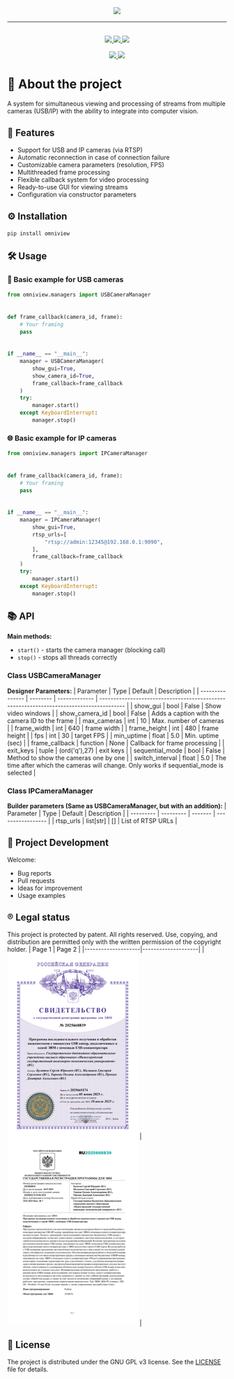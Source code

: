 
<div align="center">
	<img src=".meta/logo.png">
    <hr/>
    <br/>
	<a href="https://github.com/DIMFLIX/OmniView/issues">
		<img src="https://img.shields.io/github/issues/DIMFLIX/OmniView?color=ffb29b&labelColor=1C2325&style=for-the-badge">
	</a>
	<a href="https://github.com/DIMFLIX/OmniView/stargazers">
		<img src="https://img.shields.io/github/stars/DIMFLIX/OmniView?color=fab387&labelColor=1C2325&style=for-the-badge">
	</a>
	<a href="./LICENSE">
		<img src="https://img.shields.io/github/license/DIMFLIX/OmniView?color=FCA2AA&labelColor=1C2325&style=for-the-badge">
	</a>
	<br>
	<br>
	<a href="./README.ru.md">
		<img src="https://img.shields.io/badge/README-RU-blue?color=cba6f7&labelColor=1C2325&style=for-the-badge">
	</a>
	<a href="./README.md">
		<img src="https://img.shields.io/badge/README-ENG-blue?color=C9CBFF&labelColor=C9CBFF&style=for-the-badge">
	</a>
</div>

# 📝 About the project
A system for simultaneous viewing and processing of streams from multiple cameras (USB/IP) with the ability to integrate into computer vision.
## 🚀 Features
- Support for USB and IP cameras (via RTSP)
- Automatic reconnection in case of connection failure
- Customizable camera parameters (resolution, FPS)
- Multithreaded frame processing
- Flexible callback system for video processing
- Ready-to-use GUI for viewing streams
- Configuration via constructor parameters
## ⚙️ Installation
```bash
pip install omniview
```
## 🛠️ Usage
### 🔌 Basic example for USB cameras
```python
from omniview.managers import USBCameraManager


def frame_callback(camera_id, frame):
    # Your framing
    pass


if __name__ == "__main__":
    manager = USBCameraManager(
        show_gui=True,
        show_camera_id=True,
        frame_callback=frame_callback
    )
    try:
        manager.start()
    except KeyboardInterrupt:
        manager.stop()

```

### 🌐 Basic example for IP cameras
```python
from omniview.managers import IPCameraManager


def frame_callback(camera_id, frame):
    # Your framing
    pass


if __name__ == "__main__":
    manager = IPCameraManager(
        show_gui=True,
        rtsp_urls=[
            "rtsp://admin:12345@192.168.0.1:9090",
        ],
        frame_callback=frame_callback
    )
    try:
        manager.start()
    except KeyboardInterrupt:
        manager.stop()

```

## 📚 API
**Main methods:**
- `start()` - starts the camera manager (blocking call)
- `stop()` - stops all threads correctly

### Class USBCameraManager
**Designer Parameters:**
| Parameter       | Type     | Default       | Description                                                                             |
| --------------- | -------- | ------------- | --------------------------------------------------------------------------------------- |
| show_gui        | bool     | False         | Show video windows                                                                      |
| show_camera_id  | bool     | False         | Adds a caption with the camera ID to the frame                                          |
| max_cameras     | int      | 10            | Max. number of cameras                                                                  |
| frame_width     | int      | 640           | frame width                                                                             |
| frame_height    | int      | 480           | frame height                                                                            |
| fps             | int      | 30            | target FPS                                                                              |
| min_uptime      | float    | 5.0           | Min. uptime (sec)                                                                       |
| frame_callback  | function | None          | Callback for frame processing                                                           |
| exit_keys       | tuple    | (ord('q'),27) | exit keys                                                                               |
| sequential_mode | bool     | False         | Method to show the cameras one by one                                                   |
| switch_interval | float    | 5.0           | The time after which the cameras will change. Only works if sequential_mode is selected |

### Class IPCameraManager
**Builder parameters (Same as USBCameraManager, but with an addition):**
| Parameter | Type      | Default | Description       |
| --------- | --------- | ------- | ----------------- |
| rtsp_urls | list[str] | []      | List of RTSP URLs |

## 🤝 Project Development
Welcome:
- Bug reports
- Pull requests
- Ideas for improvement
- Usage examples

## ®️ Legal status
This project is protected by patent. All rights reserved. Use, copying, and distribution are permitted only with the written permission of the copyright holder.
| Page 1 | Page 2 |
|--------------------|--------------------|
| <img src="assets/1.png" width="300"> | <img src="assets/1_1.png" width="300"> |


## 📄 License
The project is distributed under the GNU GPL v3 license.
See the [LICENSE](LICENSE) file for details.